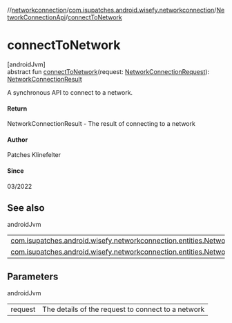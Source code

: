 //[networkconnection](../../../index.md)/[com.isupatches.android.wisefy.networkconnection](../index.md)/[NetworkConnectionApi](index.md)/[connectToNetwork](connect-to-network.md)

# connectToNetwork

[androidJvm]\
abstract fun [connectToNetwork](connect-to-network.md)(request: [NetworkConnectionRequest](../../com.isupatches.android.wisefy.networkconnection.entities/-network-connection-request/index.md)): [NetworkConnectionResult](../../com.isupatches.android.wisefy.networkconnection.entities/-network-connection-result/index.md)

A synchronous API to connect to a network.

#### Return

NetworkConnectionResult - The result of connecting to a network

#### Author

Patches Klinefelter

#### Since

03/2022

## See also

androidJvm

| | |
|---|---|
| [com.isupatches.android.wisefy.networkconnection.entities.NetworkConnectionRequest](../../com.isupatches.android.wisefy.networkconnection.entities/-network-connection-request/index.md) |  |
| [com.isupatches.android.wisefy.networkconnection.entities.NetworkConnectionResult](../../com.isupatches.android.wisefy.networkconnection.entities/-network-connection-result/index.md) |  |

## Parameters

androidJvm

| | |
|---|---|
| request | The details of the request to connect to a network |
